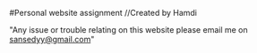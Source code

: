 #Personal website assignment 
//Created by Hamdi

"Any issue or trouble relating on this website please email me on sansedyy@gmail.com"